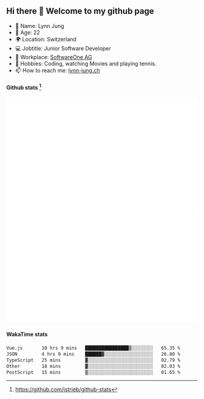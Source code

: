 ## Hi there 👋 Welcome to my github page

- 🧑 Name: Lynn Jung
- 🔞 Age: 22
- 🌍 Location: Switzerland
- 💻 Jobtitle: Junior Software Developer
- 🏢 Workplace: [SoftwareOne AG](https://www.softwareone.com/)
- 🎾 Hobbies: Coding, watching Movies and playing tennis.
- 📫 How to reach me: [lynn-jung.ch](https://lynn-jung.ch/)


#### Github stats [^1]
![](https://github.com/lynn-jung/github-stats/blob/master/generated/overview.svg)  ![](https://github.com/lynn-jung/github-stats/blob/master/generated/languages.svg)


#### WakaTime stats
<!--START_SECTION:waka-->
```text
Vue.js       10 hrs 9 mins   ████████████████▒░░░░░░░░   65.35 % 
JSON         4 hrs 9 mins    ██████▓░░░░░░░░░░░░░░░░░░   26.80 % 
TypeScript   25 mins         ▓░░░░░░░░░░░░░░░░░░░░░░░░   02.79 % 
Other        18 mins         ▓░░░░░░░░░░░░░░░░░░░░░░░░   02.03 % 
PostScript   15 mins         ▒░░░░░░░░░░░░░░░░░░░░░░░░   01.65 % 
```
<!--END_SECTION:waka-->

[^1]: https://github.com/jstrieb/github-stats
